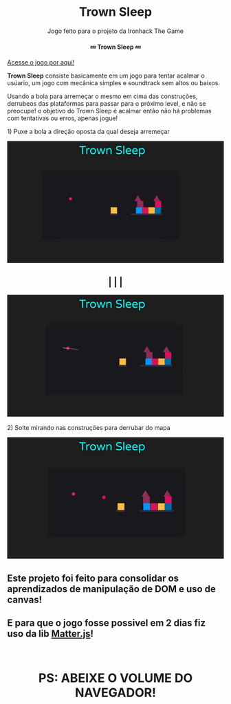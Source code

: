 <h1 align="center">Trown Sleep</h1>

<p align="center">Jogo feito para o projeto da Ironhack The Game</p>


<h4 align="center"> 
	💤  Trown Sleep  💤
</h4>

<a align="center" href="https://luezu-42.github.io/Game-Ironhack/">Acesse o jogo por aqui!</a>

<p><b>Trown Sleep</b> consiste basicamente em um jogo para tentar acalmar o usúario, um jogo com mecânica simples e soundtrack sem altos ou baixos.</p>
<p>Usando a bola para arremeçar o mesmo em cima das construções, derrubeos das plataformas para passar para o próximo level, e não se preocupe! o objetivo do Trown Sleep é acalmar então não há problemas com tentativas ou erros, apenas jogue!</p>

<p>1) Puxe a bola a direção oposta da qual deseja arremeçar</p>

<img src="./img/Trown Sleep.jpg">

<h2 align="center">| | |</h2>

<img src="./img/Trown Sleep (1).jpg"> 

<p>2) Solte mirando nas construções para derrubar do mapa</p>

<img src="./img/Trown Sleep (2).jpg">

<h2>Este projeto foi feito para consolidar os aprendizados de manipulação de DOM e uso de canvas!</h2>
<h2>E para que o jogo fosse possivel em 2 dias fiz uso da lib <a href="https://brm.io/matter-js/">Matter.js</a>!</h2>

<img href="./img/Trown Sleep (2).jpg">

<h1 align="center">PS: ABEIXE O VOLUME DO NAVEGADOR!</h1>
